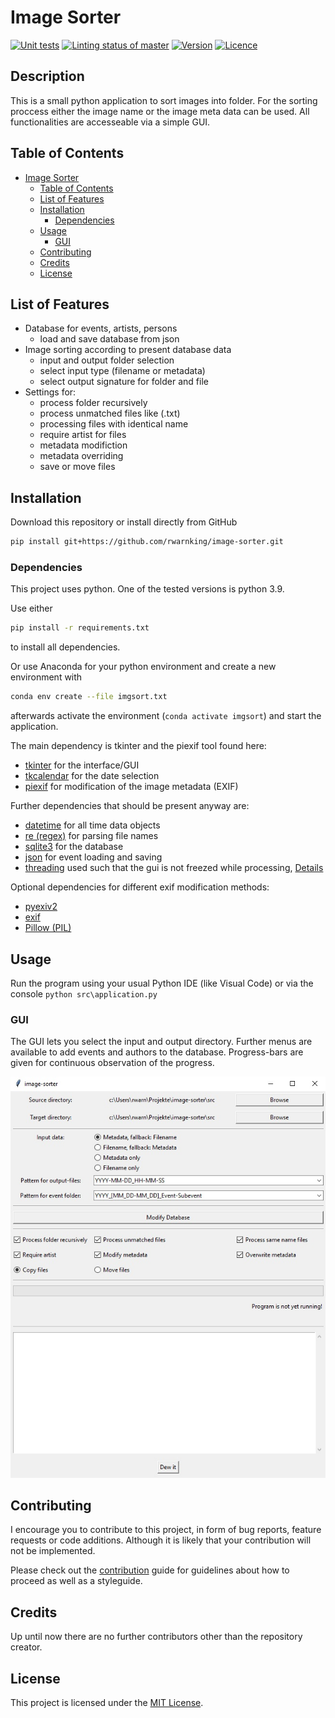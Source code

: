 # Image Sorter

[<img alt="Unit tests" src="https://img.shields.io/github/actions/workflow/status/rwarnking/image-sorter/pytests.yml?label=Tests&logo=github&style=for-the-badge" height="23">](https://github.com/rwarnking/image-sorter/actions/workflows/pytests.yml)
[<img alt="Linting status of master" src="https://img.shields.io/github/actions/workflow/status/rwarnking/image-sorter/linter.yml?label=Linter&style=for-the-badge" height="23">](https://github.com/marketplace/actions/super-linter)
[<img alt="Version" src="https://img.shields.io/github/v/release/rwarnking/image-sorter?style=for-the-badge" height="23">](https://github.com/rwarnking/image-sorter/releases/latest)
[<img alt="Licence" src="https://img.shields.io/github/license/rwarnking/image-sorter?style=for-the-badge" height="23">](https://github.com/rwarnking/image-sorter/blob/main/LICENSE)

## Description
This is a small python application to sort images into folder.
For the sorting proccess either the image name or the image meta data can be used.
All functionalities are accesseable via a simple GUI.

## Table of Contents
- [Image Sorter](#image-sorter)
  - [Table of Contents](#table-of-contents)
  - [List of Features](#list-of-features)
  - [Installation](#installation)
    - [Dependencies](#dependencies)
  - [Usage](#usage)
    - [GUI](#gui)
  - [Contributing](#contributing)
  - [Credits](#credits)
  - [License](#license)

## List of Features

- Database for events, artists, persons
  - load and save database from json
- Image sorting according to present database data
  - input and output folder selection
  - select input type (filename or metadata)
  - select output signature for folder and file
- Settings for:
  - process folder recursively
  - process unmatched files like (.txt)
  - processing files with identical name
  - require artist for files
  - metadata modifiction
  - metadata overriding
  - save or move files

## Installation

Download this repository or install directly from GitHub
```bash
pip install git+https://github.com/rwarnking/image-sorter.git
```

### Dependencies

This project uses python. One of the tested versions is python 3.9.

Use either
```bash
pip install -r requirements.txt
```
to install all dependencies.

Or use Anaconda for your python environment and create a new environment with
```bash
conda env create --file imgsort.txt
```
afterwards activate the environment (`conda activate imgsort`) and start the application.

The main dependency is tkinter and the piexif tool found here:
* [tkinter](https://docs.python.org/3/library/tkinter.html) for the interface/GUI
* [tkcalendar](https://pypi.org/project/tkcalendar/) for the date selection
* [piexif](https://piexif.readthedocs.io/en/latest/) for modification of the image metadata (EXIF)

Further dependencies that should be present anyway are:
* [datetime](https://docs.python.org/3/library/datetime.html) for all time data objects
* [re (regex)](https://docs.python.org/3/library/re.html) for parsing file names
* [sqlite3](https://docs.python.org/3/library/sqlite3.html) for the database
* [json](https://docs.python.org/3/library/json.html) for event loading and saving
* [threading](https://docs.python.org/3/library/threading.html) used such that the gui is not freezed while processing,
  [Details](https://realpython.com/intro-to-python-threading/)

Optional dependencies for different exif modification methods:
* [pyexiv2](https://github.com/LeoHsiao1/pyexiv2)
* [exif](https://gitlab.com/TNThieding/exif)
* [Pillow (PIL)](https://pillow.readthedocs.io/en/stable/#)

## Usage

Run the program using your usual Python IDE (like Visual Code) or via the console `python src\application.py`

### GUI

The GUI lets you select the input and output directory.
Further menus are available to add events and authors to the database.
Progress-bars are given for continuous observation of the progress.

![GUI](/docs/images/gui.jpg)

## Contributing

I encourage you to contribute to this project, in form of bug reports, feature requests
or code additions. Although it is likely that your contribution will not be implemented.

Please check out the [contribution](docs/CONTRIBUTING.md) guide for guidelines about how to proceed
as well as a styleguide.

## Credits
Up until now there are no further contributors other than the repository creator.

## License
This project is licensed under the [MIT License](LICENSE).
